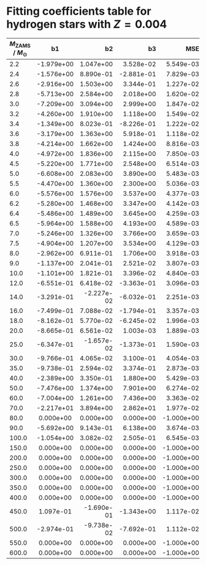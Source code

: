 # Fitting coefficients table for hydrogen stars with  $Z=0.004$

| $M_{\text{ZAMS}}$ / $M_{\odot}$  |  b1  | b2   |  b3 |  MSE |  b5 |  b6 |  MSE | 
| ------------------|:-------------:| ----:|----:|------:|------:|-------:|-------:|
| 2.2 |  -1.979e+00 |  1.047e+00 |  3.528e-02 |  5.549e-03 |  2.438e-01 |  6.579e-01 |  5.365e-02 | 
| 2.4 |  -1.576e+00 |  8.890e-01 |  -2.881e-01 |  7.829e-03 |  4.719e-01 |  4.758e-01 |  9.409e-02 | 
| 2.6 |  -2.916e+00 |  1.503e+00 |  3.344e-01 |  1.227e-02 |  -2.620e-01 |  8.838e-01 |  2.241e-03 | 
| 2.8 |  -5.713e+00 |  2.584e+00 |  2.018e+00 |  1.620e-02 |  -4.604e-01 |  1.023e+00 |  6.176e-02 | 
| 3.0 |  -7.209e+00 |  3.094e+00 |  2.999e+00 |  1.847e-02 |  -4.739e-01 |  1.016e+00 |  9.439e-02 | 
| 3.2 |  -4.260e+00 |  1.910e+00 |  1.118e+00 |  1.549e-02 |  -4.301e-01 |  1.009e+00 |  9.961e-03 | 
| 3.4 |  -1.349e+00 |  8.023e-01 |  -8.226e-01 |  1.222e-02 |  -5.112e-01 |  1.078e+00 |  1.618e-02 | 
| 3.6 |  -3.179e+00 |  1.363e+00 |  5.918e-01 |  1.118e-02 |  -5.655e-01 |  1.137e+00 |  1.173e-02 | 
| 3.8 |  -4.214e+00 |  1.662e+00 |  1.424e+00 |  8.816e-03 |  -6.272e-01 |  1.201e+00 |  2.227e-02 | 
| 4.0 |  -4.972e+00 |  1.836e+00 |  2.115e+00 |  7.850e-03 |  -6.640e-01 |  1.245e+00 |  1.516e-02 | 
| 4.5 |  -5.220e+00 |  1.771e+00 |  2.548e+00 |  6.514e-03 |  -8.646e-01 |  1.468e+00 |  1.199e-02 | 
| 5.0 |  -6.608e+00 |  2.083e+00 |  3.890e+00 |  5.483e-03 |  -1.299e+00 |  1.898e+00 |  1.750e-01 | 
| 5.5 |  -4.470e+00 |  1.360e+00 |  2.300e+00 |  5.036e-03 |  -1.394e+00 |  2.072e+00 |  1.427e-01 | 
| 6.0 |  -5.576e+00 |  1.576e+00 |  3.537e+00 |  4.377e-03 |  -1.601e+00 |  2.353e+00 |  2.287e-01 | 
| 6.2 |  -5.280e+00 |  1.468e+00 |  3.347e+00 |  4.142e-03 |  -1.730e+00 |  2.507e+00 |  3.929e-01 | 
| 6.4 |  -5.486e+00 |  1.489e+00 |  3.645e+00 |  4.259e-03 |  -1.787e+00 |  2.610e+00 |  4.098e-01 | 
| 6.5 |  -5.964e+00 |  1.588e+00 |  4.193e+00 |  4.589e-03 |  -1.979e+00 |  2.824e+00 |  1.188e+00 | 
| 7.0 |  -5.246e+00 |  1.326e+00 |  3.766e+00 |  3.659e-03 |  -8.738e-01 |  1.480e+00 |  5.572e-03 | 
| 7.5 |  -4.904e+00 |  1.207e+00 |  3.534e+00 |  4.129e-03 |  -1.911e+00 |  2.706e+00 |  2.032e-02 | 
| 8.0 |  -2.962e+00 |  6.911e-01 |  1.706e+00 |  3.918e-03 |  -2.328e+00 |  3.249e+00 |  4.212e-02 | 
| 9.0 |  -1.137e+00 |  2.041e-01 |  2.521e-02 |  3.807e-03 |  -2.515e+00 |  3.821e+00 |  7.166e-03 | 
| 10.0 |  -1.101e+00 |  1.821e-01 |  3.396e-02 |  4.840e-03 |  -3.269e+00 |  4.823e+00 |  1.575e-02 | 
| 12.0 |  -6.551e-01 |  6.418e-02 |  -3.363e-01 |  3.096e-03 |  -9.976e-01 |  2.077e+00 |  9.603e-04 | 
| 14.0 |  -3.291e-01 |  -2.227e-02 |  -6.032e-01 |  2.251e-03 |  -6.920e-01 |  1.716e+00 |  5.516e-04 | 
| 16.0 |  -7.499e-01 |  7.088e-02 |  -1.794e-01 |  3.357e-03 |  -4.144e+00 |  5.956e+00 |  1.267e-02 | 
| 18.0 |  -8.162e-01 |  5.770e-02 |  -6.245e-02 |  1.996e-03 |  -5.527e+00 |  7.489e+00 |  5.935e-02 | 
| 20.0 |  -8.665e-01 |  6.561e-02 |  1.003e-03 |  1.889e-03 |  -5.445e+00 |  7.387e+00 |  5.589e-02 | 
| 25.0 |  -6.347e-01 |  -1.657e-02 |  -1.373e-01 |  1.590e-03 |  -6.990e+00 |  8.554e+00 |  2.971e-01 | 
| 30.0 |  -9.766e-01 |  4.065e-02 |  3.100e-01 |  4.054e-03 |  -6.919e+00 |  7.625e+00 |  2.394e-02 | 
| 35.0 |  -9.738e-01 |  2.594e-02 |  3.374e-01 |  2.873e-03 |  -4.394e+00 |  5.107e+00 |  1.043e-03 | 
| 40.0 |  -2.389e+00 |  3.350e-01 |  1.880e+00 |  5.429e-03 |  -3.453e+00 |  4.066e+00 |  2.756e-04 | 
| 50.0 |  -7.476e+00 |  1.374e+00 |  7.901e+00 |  6.274e-02 |  -1.606e+00 |  2.516e+00 |  3.251e-05 | 
| 60.0 |  -7.004e+00 |  1.261e+00 |  7.436e+00 |  3.363e-02 |  -1.368e+01 |  1.160e+01 |  2.396e-04 | 
| 70.0 |  -2.217e+01 |  3.894e+00 |  2.862e+01 |  1.977e-02 |  -1.726e+00 |  3.971e+00 |  2.047e-07 | 
| 80.0 |  0.000e+00 |  0.000e+00 |  0.000e+00 |  -1.000e+00 |  0.000e+00 |  0.000e+00 |  0.000e+00 | 
| 90.0 |  -5.692e+00 |  9.143e-01 |  6.138e+00 |  3.674e-03 |  9.521e-02 |  2.745e+00 |  0.000e+00 | 
| 100.0 |  -1.054e+00 |  3.082e-02 |  2.505e-01 |  6.545e-03 |  7.098e-02 |  2.709e+00 |  0.000e+00 | 
| 150.0 |  0.000e+00 |  0.000e+00 |  0.000e+00 |  -1.000e+00 |  1.137e+01 |  -3.515e+00 |  4.025e+09 | 
| 200.0 |  0.000e+00 |  0.000e+00 |  0.000e+00 |  -1.000e+00 |  1.246e+01 |  -3.602e+00 |  5.059e+09 | 
| 250.0 |  0.000e+00 |  0.000e+00 |  0.000e+00 |  -1.000e+00 |  1.528e+01 |  -4.407e+00 |  1.434e+13 | 
| 300.0 |  0.000e+00 |  0.000e+00 |  0.000e+00 |  -1.000e+00 |  2.728e+01 |  -9.385e+00 |  9.420e+27 | 
| 350.0 |  0.000e+00 |  0.000e+00 |  0.000e+00 |  -1.000e+00 |  3.045e+01 |  -1.023e+01 |  1.369e+32 | 
| 400.0 |  0.000e+00 |  0.000e+00 |  0.000e+00 |  -1.000e+00 |  3.228e+01 |  -1.013e+01 |  2.518e+34 | 
| 450.0 |  1.097e-01 |  -1.690e-01 |  -1.343e+00 |  1.117e-02 |  -6.185e+00 |  5.210e+00 |  1.834e-05 | 
| 500.0 |  -2.974e-01 |  -9.738e-02 |  -7.692e-01 |  1.112e-02 |  -5.868e+00 |  4.923e+00 |  1.790e-05 | 
| 550.0 |  0.000e+00 |  0.000e+00 |  0.000e+00 |  -1.000e+00 |  3.343e+01 |  -9.188e+00 |  5.481e+35 | 
| 600.0 |  0.000e+00 |  0.000e+00 |  0.000e+00 |  -1.000e+00 |  3.916e+01 |  -1.105e+01 |  3.459e+43 | 
